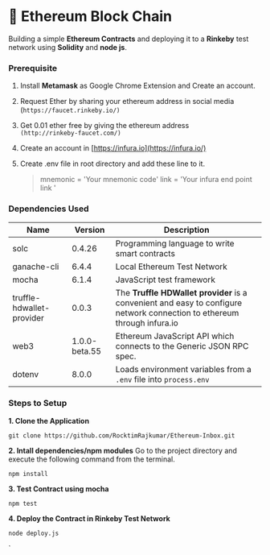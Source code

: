 # &#x1F4DC; Ethereum Block Chain
Building a simple  **Ethereum Contracts** and deploying it to a **Rinkeby** test network using **Solidity** and **node js**.

###  Prerequisite

 1. Install **Metamask** as Google Chrome Extension and Create an account.
 2.  Request Ether by sharing your ethereum address in social media <br>(`https://faucet.rinkeby.io/)`
 3. Get 0.01 ether free by giving the ethereum address <br>`(http://rinkeby-faucet.com/)`
 4. Create an account in [https://infura.io](https://infura.io/)
 5. Create .env file in root directory and add these line to it.
	 

	> mnemonic = 'Your mnemonic code'
	link = 'Your infura end point link '

 
### Dependencies Used
| Name | Version | Description |
|--|--|--|
| solc |0.4.26 | Programming language to write smart contracts |
| ganache-cli  | 6.4.4 | Local Ethereum Test Network |
| mocha | 6.1.4 | JavaScript test framework |
|truffle-hdwallet-provider |0.0.3 | The **Truffle HDWallet provider** is a convenient and easy to configure network connection to ethereum through infura.io |
| web3 |1.0.0-beta.55 |Ethereum JavaScript API which connects to the Generic JSON RPC spec. |
| dotenv|8.0.0 | Loads environment variables from a `.env` file into `process.env`|

	
### Steps to Setup
**1. Clone the Application**

    git clone https://github.com/RocktimRajkumar/Ethereum-Inbox.git
    
**2.  Intall dependencies/npm modules**
Go to the project directory and execute the following command from the terminal.

    npm install
    
**3. Test Contract using mocha**

    npm test
   
   **4. Deploy the Contract in Rinkeby Test Network**
   
    node deploy.js

`


